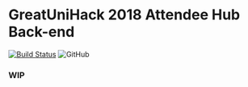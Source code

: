 # GreatUniHack 2018 Attendee Hub Back-end

[![Build Status](https://travis-ci.org/hacksoc-manchester/GUH18-Hub.svg?branch=master)](https://travis-ci.org/hacksoc-manchester/GUH18-Hub)
![GitHub](https://img.shields.io/github/license/hacksoc-manchester/GUH18-Hub.svg)

### WIP
